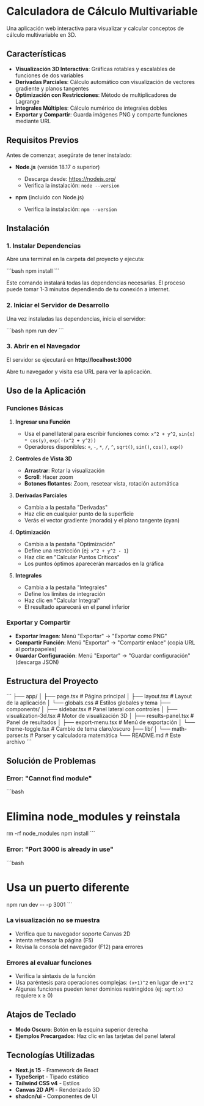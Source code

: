 # Calculadora de Cálculo Multivariable

Una aplicación web interactiva para visualizar y calcular conceptos de cálculo multivariable en 3D.

## Características

- **Visualización 3D Interactiva**: Gráficas rotables y escalables de funciones de dos variables
- **Derivadas Parciales**: Cálculo automático con visualización de vectores gradiente y planos tangentes
- **Optimización con Restricciones**: Método de multiplicadores de Lagrange
- **Integrales Múltiples**: Cálculo numérico de integrales dobles
- **Exportar y Compartir**: Guarda imágenes PNG y comparte funciones mediante URL

## Requisitos Previos

Antes de comenzar, asegúrate de tener instalado:

- **Node.js** (versión 18.17 o superior)
  - Descarga desde: https://nodejs.org/
  - Verifica la instalación: `node --version`

- **npm** (incluido con Node.js)
  - Verifica la instalación: `npm --version`

## Instalación

### 1. Instalar Dependencias

Abre una terminal en la carpeta del proyecto y ejecuta:

\`\`\`bash
npm install
\`\`\`

Este comando instalará todas las dependencias necesarias. El proceso puede tomar 1-3 minutos dependiendo de tu conexión a internet.

### 2. Iniciar el Servidor de Desarrollo

Una vez instaladas las dependencias, inicia el servidor:

\`\`\`bash
npm run dev
\`\`\`

### 3. Abrir en el Navegador

El servidor se ejecutará en **http://localhost:3000**

Abre tu navegador y visita esa URL para ver la aplicación.

## Uso de la Aplicación

### Funciones Básicas

1. **Ingresar una Función**
   - Usa el panel lateral para escribir funciones como: `x^2 + y^2`, `sin(x) * cos(y)`, `exp(-(x^2 + y^2))`
   - Operadores disponibles: `+`, `-`, `*`, `/`, `^`, `sqrt()`, `sin()`, `cos()`, `exp()`

2. **Controles de Vista 3D**
   - **Arrastrar**: Rotar la visualización
   - **Scroll**: Hacer zoom
   - **Botones flotantes**: Zoom, resetear vista, rotación automática

3. **Derivadas Parciales**
   - Cambia a la pestaña "Derivadas"
   - Haz clic en cualquier punto de la superficie
   - Verás el vector gradiente (morado) y el plano tangente (cyan)

4. **Optimización**
   - Cambia a la pestaña "Optimización"
   - Define una restricción (ej: `x^2 + y^2 - 1`)
   - Haz clic en "Calcular Puntos Críticos"
   - Los puntos óptimos aparecerán marcados en la gráfica

5. **Integrales**
   - Cambia a la pestaña "Integrales"
   - Define los límites de integración
   - Haz clic en "Calcular Integral"
   - El resultado aparecerá en el panel inferior

### Exportar y Compartir

- **Exportar Imagen**: Menú "Exportar" → "Exportar como PNG"
- **Compartir Función**: Menú "Exportar" → "Compartir enlace" (copia URL al portapapeles)
- **Guardar Configuración**: Menú "Exportar" → "Guardar configuración" (descarga JSON)

## Estructura del Proyecto

\`\`\`
├── app/
│   ├── page.tsx              # Página principal
│   ├── layout.tsx            # Layout de la aplicación
│   └── globals.css           # Estilos globales y tema
├── components/
│   ├── sidebar.tsx           # Panel lateral con controles
│   ├── visualization-3d.tsx  # Motor de visualización 3D
│   ├── results-panel.tsx     # Panel de resultados
│   ├── export-menu.tsx       # Menú de exportación
│   └── theme-toggle.tsx      # Cambio de tema claro/oscuro
├── lib/
│   └── math-parser.ts        # Parser y calculadora matemática
└── README.md                 # Este archivo
\`\`\`

## Solución de Problemas

### Error: "Cannot find module"

\`\`\`bash
# Elimina node_modules y reinstala
rm -rf node_modules
npm install
\`\`\`

### Error: "Port 3000 is already in use"

\`\`\`bash
# Usa un puerto diferente
npm run dev -- -p 3001
\`\`\`

### La visualización no se muestra

- Verifica que tu navegador soporte Canvas 2D
- Intenta refrescar la página (F5)
- Revisa la consola del navegador (F12) para errores

### Errores al evaluar funciones

- Verifica la sintaxis de la función
- Usa paréntesis para operaciones complejas: `(x+1)^2` en lugar de `x+1^2`
- Algunas funciones pueden tener dominios restringidos (ej: `sqrt(x)` requiere x ≥ 0)

## Atajos de Teclado

- **Modo Oscuro**: Botón en la esquina superior derecha
- **Ejemplos Precargados**: Haz clic en las tarjetas del panel lateral

## Tecnologías Utilizadas

- **Next.js 15** - Framework de React
- **TypeScript** - Tipado estático
- **Tailwind CSS v4** - Estilos
- **Canvas 2D API** - Renderizado 3D
- **shadcn/ui** - Componentes de UI

